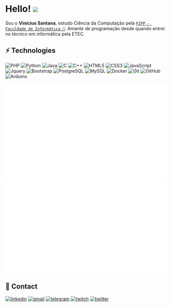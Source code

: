 # Hello! <img src="https://media.giphy.com/media/hvRJCLFzcasrR4ia7z/giphy.gif" width="28">

Sou o **Vinícius Santana**, estudo Ciência da Computação pela [`FIPP - Faculdade de Informática 🐺`](https://www.unoeste.br/fipp/). Amante de programação desde quando entrei no técnico em informática pela ETEC.


## ⚡ Technologies

![PHP](https://img.shields.io/badge/PHP-777BB4?logo=php&logoColor=white)
![Python](https://img.shields.io/badge/Python-14354C?logo=python&logoColor=white)
![Java](https://img.shields.io/badge/Java-ED8B00?logo=java&logoColor=white)
![C](https://img.shields.io/badge/C-00599C?logo=c&logoColor=white)
![C++](https://img.shields.io/badge/C%2B%2B-00599C?logo=c%2B%2B&logoColor=white)
![HTML5](https://img.shields.io/badge/HTML5-E34F26?logo=html5&logoColor=white)
![CSS3](https://img.shields.io/badge/CSS3-1572B6?logo=css3&logoColor=white)
![JavaScript](https://img.shields.io/badge/JavaScript-323330?logo=javascript&logoColor=F7DF1E)
![Jquery](https://img.shields.io/badge/jQuery-0769AD?logo=jquery&logoColor=white)
![Bootstrap](https://img.shields.io/badge/Bootstrap-563D7C?logo=bootstrap&logoColor=white)
![PostgreSQL](https://img.shields.io/badge/-PostgreSQL-223f63?logo=postgresql)
![MySQL](https://img.shields.io/badge/MySQL-00000F?logo=mysql&logoColor=white)
![Docker](https://img.shields.io/badge/-Docker-black?logo=docker)
![Git](https://img.shields.io/badge/-Git-black?logo=git)
![GitHub](https://img.shields.io/badge/-GitHub-181717?logo=github)
![Arduino](https://img.shields.io/badge/-Arduino-025457?logo=arduino)

![](https://github.com/Santanicius/github-stats/blob/master/generated/overview.svg)
![](https://github.com/Santanicius/github-stats/blob/master/generated/languages.svg)


## 🤝 Contact

[![linkedin](https://img.shields.io/badge/-LinkedIn-%230077B5?logo=linkedin&logoColor=white)](https://www.linkedin.com/in/vinicius-santana-ramos-6836a51a6/)
[![gmail](https://img.shields.io/badge/-Gmail-red?logo=gmail&logoColor=white)](mailto:santanaramosvinicius@gmail.com)
[![telegram](https://img.shields.io/badge/-Telegram-gray?logo=telegram&logoColor=white)](https://t.me/santanicius)
[![twitch](https://img.shields.io/twitch/status/santanicius?style=social)](https://twitch.tv/santanicius)
[![twitter](https://img.shields.io/twitter/follow/santanicius?label=Follow)](https://twitter.com/intent/follow?screen_name=santanicius)
